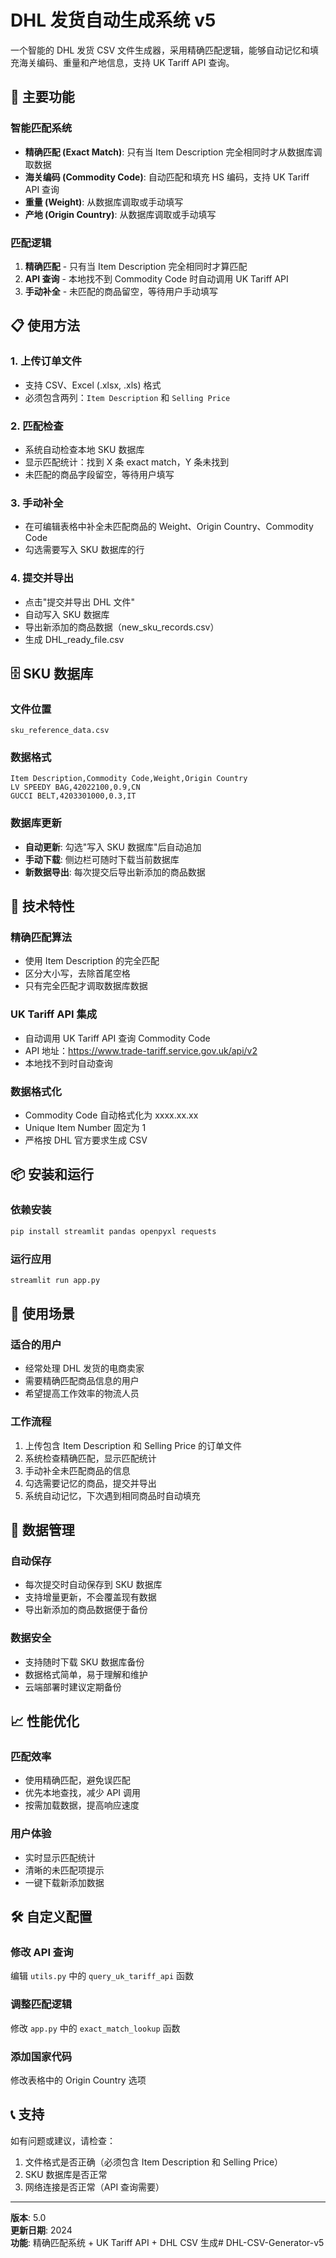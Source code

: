 # DHL 发货自动生成系统 v5

一个智能的 DHL 发货 CSV 文件生成器，采用精确匹配逻辑，能够自动记忆和填充海关编码、重量和产地信息，支持 UK Tariff API 查询。

## 🚀 主要功能

### 智能匹配系统
- **精确匹配 (Exact Match)**: 只有当 Item Description 完全相同时才从数据库调取数据
- **海关编码 (Commodity Code)**: 自动匹配和填充 HS 编码，支持 UK Tariff API 查询
- **重量 (Weight)**: 从数据库调取或手动填写
- **产地 (Origin Country)**: 从数据库调取或手动填写

### 匹配逻辑
1. **精确匹配** - 只有当 Item Description 完全相同时才算匹配
2. **API 查询** - 本地找不到 Commodity Code 时自动调用 UK Tariff API
3. **手动补全** - 未匹配的商品留空，等待用户手动填写

## 📋 使用方法

### 1. 上传订单文件
- 支持 CSV、Excel (.xlsx, .xls) 格式
- 必须包含两列：`Item Description` 和 `Selling Price`

### 2. 匹配检查
- 系统自动检查本地 SKU 数据库
- 显示匹配统计：找到 X 条 exact match，Y 条未找到
- 未匹配的商品字段留空，等待用户填写

### 3. 手动补全
- 在可编辑表格中补全未匹配商品的 Weight、Origin Country、Commodity Code
- 勾选需要写入 SKU 数据库的行

### 4. 提交并导出
- 点击"提交并导出 DHL 文件"
- 自动写入 SKU 数据库
- 导出新添加的商品数据（new_sku_records.csv）
- 生成 DHL_ready_file.csv

## 🗄️ SKU 数据库

### 文件位置
`sku_reference_data.csv`

### 数据格式
```csv
Item Description,Commodity Code,Weight,Origin Country
LV SPEEDY BAG,42022100,0.9,CN
GUCCI BELT,4203301000,0.3,IT
```

### 数据库更新
- **自动更新**: 勾选"写入 SKU 数据库"后自动追加
- **手动下载**: 侧边栏可随时下载当前数据库
- **新数据导出**: 每次提交后导出新添加的商品数据

## 🔧 技术特性

### 精确匹配算法
- 使用 Item Description 的完全匹配
- 区分大小写，去除首尾空格
- 只有完全匹配才调取数据库数据

### UK Tariff API 集成
- 自动调用 UK Tariff API 查询 Commodity Code
- API 地址：https://www.trade-tariff.service.gov.uk/api/v2
- 本地找不到时自动查询

### 数据格式化
- Commodity Code 自动格式化为 xxxx.xx.xx
- Unique Item Number 固定为 1
- 严格按 DHL 官方要求生成 CSV

## 📦 安装和运行

### 依赖安装
```bash
pip install streamlit pandas openpyxl requests
```

### 运行应用
```bash
streamlit run app.py
```

## 🎯 使用场景

### 适合的用户
- 经常处理 DHL 发货的电商卖家
- 需要精确匹配商品信息的用户
- 希望提高工作效率的物流人员

### 工作流程
1. 上传包含 Item Description 和 Selling Price 的订单文件
2. 系统检查精确匹配，显示匹配统计
3. 手动补全未匹配商品的信息
4. 勾选需要记忆的商品，提交并导出
5. 系统自动记忆，下次遇到相同商品时自动填充

## 🔄 数据管理

### 自动保存
- 每次提交时自动保存到 SKU 数据库
- 支持增量更新，不会覆盖现有数据
- 导出新添加的商品数据便于备份

### 数据安全
- 支持随时下载 SKU 数据库备份
- 数据格式简单，易于理解和维护
- 云端部署时建议定期备份

## 📈 性能优化

### 匹配效率
- 使用精确匹配，避免误匹配
- 优先本地查找，减少 API 调用
- 按需加载数据，提高响应速度

### 用户体验
- 实时显示匹配统计
- 清晰的未匹配项提示
- 一键下载新添加数据

## 🛠️ 自定义配置

### 修改 API 查询
编辑 `utils.py` 中的 `query_uk_tariff_api` 函数

### 调整匹配逻辑
修改 `app.py` 中的 `exact_match_lookup` 函数

### 添加国家代码
修改表格中的 Origin Country 选项

## 📞 支持

如有问题或建议，请检查：
1. 文件格式是否正确（必须包含 Item Description 和 Selling Price）
2. SKU 数据库是否正常
3. 网络连接是否正常（API 查询需要）

---

**版本**: 5.0  
**更新日期**: 2024  
**功能**: 精确匹配系统 + UK Tariff API + DHL CSV 生成# DHL-CSV-Generator-v5
